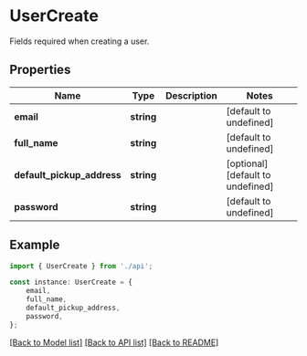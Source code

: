 # UserCreate

Fields required when creating a user.

## Properties

Name | Type | Description | Notes
------------ | ------------- | ------------- | -------------
**email** | **string** |  | [default to undefined]
**full_name** | **string** |  | [default to undefined]
**default_pickup_address** | **string** |  | [optional] [default to undefined]
**password** | **string** |  | [default to undefined]

## Example

```typescript
import { UserCreate } from './api';

const instance: UserCreate = {
    email,
    full_name,
    default_pickup_address,
    password,
};
```

[[Back to Model list]](../README.md#documentation-for-models) [[Back to API list]](../README.md#documentation-for-api-endpoints) [[Back to README]](../README.md)
